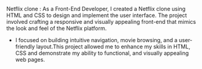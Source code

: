  Netflix clone :
 As a Front-End Developer, I created a Netflix clone using HTML and CSS to design and implement the user
 interface. The project involved crafting a responsive and visually appealing front-end that mimics the look and
 feel of the Netflix platform.
 * I focused on building intuitive navigation, movie browsing, and a user-friendly layout.This project allowed me
 to enhance my skills in HTML, CSS and demonstrate my ability to functional, and visually appealing web pages.
